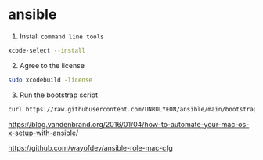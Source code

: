 # ansible

1. Install `command line tools`

```bash
xcode-select --install
```

2. Agree to the license

```bash
sudo xcodebuild -license
```

3. Run the bootstrap script

```bash
curl https://raw.githubusercontent.com/UNRULYEON/ansible/main/bootstrap-mac | bash
```

https://blog.vandenbrand.org/2016/01/04/how-to-automate-your-mac-os-x-setup-with-ansible/

https://github.com/wayofdev/ansible-role-mac-cfg
